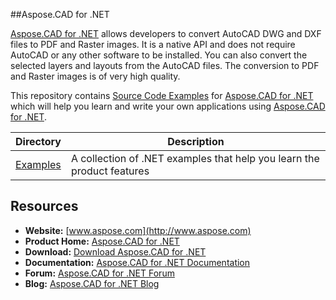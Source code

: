 ##Aspose.CAD for .NET

[Aspose.CAD for .NET](http://www.aspose.com/downloads/cad/net) allows developers to convert AutoCAD DWG and DXF files to PDF and Raster images. It is a native API and does not require AutoCAD or any other software to be installed. You can also convert the selected layers and layouts from the AutoCAD files. The conversion to PDF and Raster images is of very high quality.

This repository contains [Source Code Examples](https://github.com/aspose-cad/Aspose.CAD-for-.NET/tree/master/Examples) for [Aspose.CAD for .NET](http://www.aspose.com/downloads/cad/net) which will help you learn and write your own applications using [Aspose.CAD for .NET](http://www.aspose.com/downloads/cad/net).

<p align="center">

  <a title="Download complete Aspose.CAD for .NET source code" href=" https://github.com/aspose-cad/Aspose.CAD-for-.NET/archive/master.zip ">
  </a>
</p>

Directory | Description
--------- | -----------
[Examples]( https://github.com/aspose-cad/Aspose.CAD-for-.NET/tree/master/Examples)  | A collection of .NET examples that help you learn the product features

## Resources

+ **Website:** [www.aspose.com](http://www.aspose.com)
+ **Product Home:** [Aspose.CAD for .NET](http://www.aspose.com/products/cad/net)
+ **Download:** [Download Aspose.CAD for .NET](http://www.aspose.com/downloads/cad/net)
+ **Documentation:** [Aspose.CAD for .NET Documentation](http://www.aspose.com/docs/display/cadnet/Home)
+ **Forum:** [Aspose.CAD for .NET Forum](http://www.aspose.com/community/forums/aspose.cad-product-family/540/showforum.aspx)
+ **Blog:** [Aspose.CAD for .NET Blog](http://www.aspose.com/blogs/aspose-products/aspose.cad-product-family.html)
